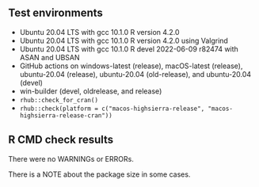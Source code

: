 ## Test environments
* Ubuntu 20.04 LTS with gcc 10.1.0
  R version 4.2.0
* Ubuntu 20.04 LTS with gcc 10.1.0
  R version 4.2.0 using Valgrind
* Ubuntu 20.04 LTS with gcc 10.1.0
  R devel 2022-06-09 r82474 with ASAN and UBSAN
* GitHub actions on windows-latest (release), macOS-latest (release), 
  ubuntu-20.04 (release), ubuntu-20.04 (old-release), and ubuntu-20.04 (devel)
* win-builder (devel, oldrelease, and release)
* `rhub::check_for_cran()`
* `rhub::check(platform = c("macos-highsierra-release", "macos-highsierra-release-cran"))`
  
## R CMD check results
There were no WARNINGs or ERRORs.

There is a NOTE about the package size in some cases.
